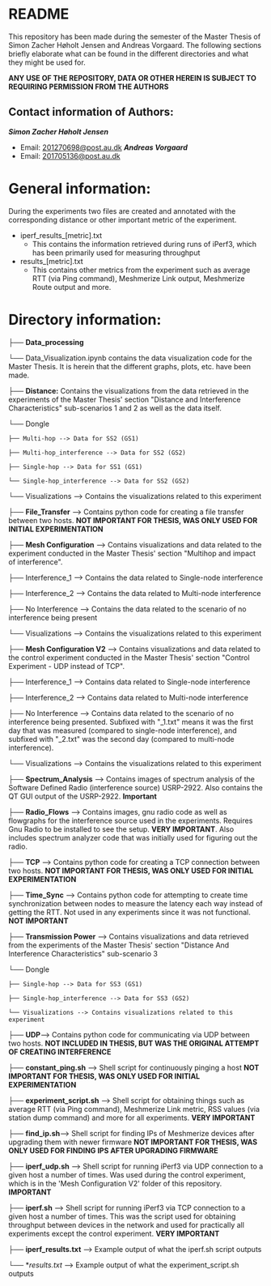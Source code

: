 # README
This repository has been made during the semester of the Master Thesis of Simon Zacher Høholt Jensen and Andreas Vorgaard.
The following sections briefly elaborate what can be found in the different directories and what they might be used for.

**ANY USE OF THE REPOSITORY, DATA OR OTHER HEREIN IS SUBJECT TO REQUIRING PERMISSION FROM THE AUTHORS**

## Contact information of Authors: 
***Simon Zacher Høholt Jensen***
- Email: 201270698@post.au.dk
***Andreas Vorgaard***
- Email: 201705136@post.au.dk




# General information:
During the experiments two files are created and annotated with the corresponding distance or other important metric of the experiment.
- iperf_results_[metric].txt
    - This contains the information retrieved during runs of iPerf3, which has been primarily used for measuring throughput
- results_[metric].txt
    - This contains other metrics from the experiment such as average RTT (via Ping command), Meshmerize Link output, Meshmerize Route output and more.


# Directory information:

├── **Data_processing**

   └── Data_Visualization.ipynb contains the data visualization code for the Master Thesis. It is herein that the different graphs, plots, etc. have been made.
   
├── **Distance:** Contains the visualizations from the data retrieved in the experiments of the Master Thesis' section "Distance and Interference Characteristics" sub-scenarios 1 and 2 as well as the data itself.

  └── Dongle
  
    ├── Multi-hop --> Data for SS2 (GS1)
    
    ├── Multi-hop_interference --> Data for SS2 (GS2)
    
    ├── Single-hop --> Data for SS1 (GS1)
    
    └── Single-hop_interference --> Data for SS2 (GS2)
    
  └── Visualizations --> Contains the visualizations related to this experiment
  
├── **File_Transfer** --> Contains python code for creating a file transfer between two hosts. **NOT IMPORTANT FOR THESIS, WAS ONLY USED FOR INITIAL EXPERIMENTATION**

├── **Mesh Configuration** --> Contains visualizations and data related to the experiment conducted in the Master Thesis' section "Multihop and impact of interference".

  ├── Interference_1 --> Contains the data related to Single-node interference
  
  ├── Interference_2 --> Contains the data related to Multi-node interference
  
  ├── No Interference --> Contains the data related to the scenario of no interference being present
  
  └── Visualizations --> Contains the visualizations related to this experiment
  
├── **Mesh Configuration V2** --> Contains visualizations and data related to the control experiment conducted in the Master Thesis' section "Control Experiment - UDP instead of TCP".

  ├── Interference_1 --> Contains data related to Single-node interference
  
  ├── Interference_2 --> Contains data related to Multi-node interference
  
  ├── No Interference --> Contains data related to the scenario of no interference being presented. Subfixed with "_1.txt" means it was the first day that was measured (compared to single-node interference), and subfixed with "_2.txt" was the second day (compared to multi-node interference).
  
  └── Visualizations --> Contains the visualizations related to this experiment
  
├── **Spectrum_Analysis** --> Contains images of spectrum analysis of the Software Defined Radio (interference source) USRP-2922. Also contains the QT GUI output of the USRP-2922. **Important**

├── **Radio_Flows** --> Contains images, gnu radio code as well as flowgraphs for the interference source used in the experiments. Requires Gnu Radio to be installed to see the setup. **VERY IMPORTANT**. Also includes spectrum analyzer code that was initially used for figuring out the radio.

├── **TCP** --> Contains python code for creating a TCP connection between two hosts. **NOT IMPORTANT FOR THESIS, WAS ONLY USED FOR INITIAL EXPERIMENTATION**

├── **Time_Sync** --> Contains python code for attempting to create time synchronization between nodes to measure the latency each way instead of getting the RTT. Not used in any experiments since it was not functional. **NOT IMPORTANT**

├── **Transmission Power** --> Contains visualizations and data retrieved from the experiments of the Master Thesis' section "Distance And Interference Characteristics" sub-scenario 3

  └── Dongle
  
    ├── Single-hop --> Data for SS3 (GS1)
    
    ├── Single-hop_interference --> Data for SS3 (GS2)
    
    └── Visualizations --> Contains visualizations related to this experiment
    
├── **UDP**--> Contains python code for communicating via UDP between two hosts. **NOT INCLUDED IN THESIS, BUT WAS THE ORIGINAL ATTEMPT OF CREATING INTERFERENCE**

├── **constant_ping.sh** --> Shell script for continuously pinging a host **NOT IMPORTANT FOR THESIS, WAS ONLY USED FOR INITIAL EXPERIMENTATION**

├── **experiment_script.sh** --> Shell script for obtaining things such as average RTT (via Ping command), Meshmerize Link metric, RSS values (via station dump command) and more for all experiments. **VERY IMPORTANT**

├── **find_ip.sh**--> Shell script for finding IPs of Meshmerize devices after upgrading them with newer firmware **NOT IMPORTANT FOR THESIS, WAS ONLY USED FOR FINDING IPS AFTER UPGRADING FIRMWARE**

├── **iperf_udp.sh** --> Shell script for running iPerf3 via UDP connection to a given host a number of times. Was used during the control experiment, which is in the 'Mesh Configuration V2' folder of this repository. **IMPORTANT**

├── **iperf.sh** --> Shell script for running iPerf3 via TCP connection to a given host a number of times. This was the script used for obtaining throughput between devices in the network and used for practically all experiments except the control experiment. **VERY IMPORTANT**

├── **iperf_results.txt** --> Example output of what the iperf.sh script outputs

└── **results.txt* --> Example output of what the experiment_script.sh outputs

